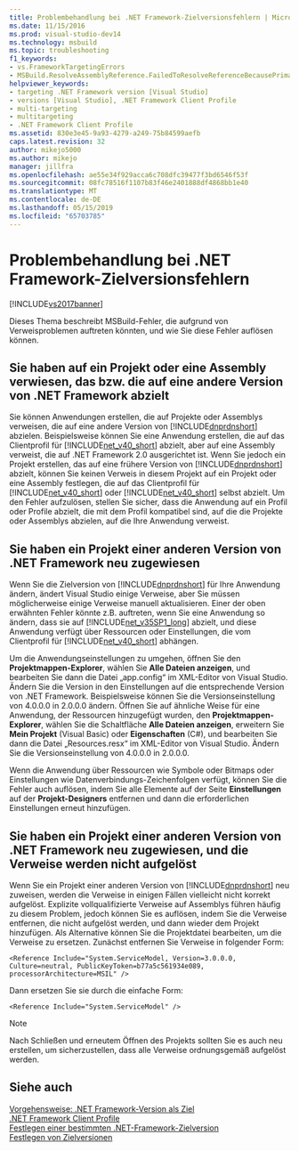 ```yaml
---
title: Problembehandlung bei .NET Framework-Zielversionsfehlern | Microsoft-Dokumentation
ms.date: 11/15/2016
ms.prod: visual-studio-dev14
ms.technology: msbuild
ms.topic: troubleshooting
f1_keywords:
- vs.FrameworkTargetingErrors
- MSBuild.ResolveAssemblyReference.FailedToResolveReferenceBecausePrimaryAssemblyInExclusionList
helpviewer_keywords:
- targeting .NET Framework version [Visual Studio]
- versions [Visual Studio], .NET Framework Client Profile
- multi-targeting
- multitargeting
- .NET Framework Client Profile
ms.assetid: 830e3e45-9a93-4279-a249-75b84599aefb
caps.latest.revision: 32
author: mikejo5000
ms.author: mikejo
manager: jillfra
ms.openlocfilehash: ae55e34f929acca6c708dfc39477f3bd6546f53f
ms.sourcegitcommit: 08fc78516f1107b83f46e2401888df4868bb1e40
ms.translationtype: MT
ms.contentlocale: de-DE
ms.lasthandoff: 05/15/2019
ms.locfileid: "65703785"
---
```

# <a name="troubleshooting-net-framework-targeting-errors"></a>Problembehandlung bei .NET Framework-Zielversionsfehlern
[!INCLUDE[vs2017banner](../includes/vs2017banner.md)]

Dieses Thema beschreibt MSBuild-Fehler, die aufgrund von Verweisproblemen auftreten könnten, und wie Sie diese Fehler auflösen können.  
  
## <a name="you-have-referenced-a-project-or-assembly-that-targets-a-different-version-of-the-net-framework"></a>Sie haben auf ein Projekt oder eine Assembly verwiesen, das bzw. die auf eine andere Version von .NET Framework abzielt  
 Sie können Anwendungen erstellen, die auf Projekte oder Assemblys verweisen, die auf eine andere Version von [!INCLUDE[dnprdnshort](../includes/dnprdnshort-md.md)] abzielen. Beispielsweise können Sie eine Anwendung erstellen, die auf das Clientprofil für [!INCLUDE[net_v40_short](../includes/net-v40-short-md.md)] abzielt, aber auf eine Assembly verweist, die auf .NET Framework 2.0 ausgerichtet ist. Wenn Sie jedoch ein Projekt erstellen, das auf eine frühere Version von [!INCLUDE[dnprdnshort](../includes/dnprdnshort-md.md)] abzielt, können Sie keinen Verweis in diesem Projekt auf ein Projekt oder eine Assembly festlegen, die auf das Clientprofil für [!INCLUDE[net_v40_short](../includes/net-v40-short-md.md)] oder [!INCLUDE[net_v40_short](../includes/net-v40-short-md.md)] selbst abzielt. Um den Fehler aufzulösen, stellen Sie sicher, dass die Anwendung auf ein Profil oder Profile abzielt, die mit dem Profil kompatibel sind, auf die die Projekte oder Assemblys abzielen, auf die Ihre Anwendung verweist.  
  
## <a name="you-have-re-targeted-a-project-to-a-different-version-of-the-net-framework"></a>Sie haben ein Projekt einer anderen Version von .NET Framework neu zugewiesen  
 Wenn Sie die Zielversion von [!INCLUDE[dnprdnshort](../includes/dnprdnshort-md.md)] für Ihre Anwendung ändern, ändert Visual Studio einige Verweise, aber Sie müssen möglicherweise einige Verweise manuell aktualisieren. Einer der oben erwähnten Fehler könnte z.B. auftreten, wenn Sie eine Anwendung so ändern, dass sie auf [!INCLUDE[net_v35SP1_long](../includes/net-v35sp1-long-md.md)] abzielt, und diese Anwendung verfügt über Ressourcen oder Einstellungen, die vom Clientprofil für [!INCLUDE[net_v40_short](../includes/net-v40-short-md.md)] abhängen.  
  
 Um die Anwendungseinstellungen zu umgehen, öffnen Sie den **Projektmappen-Explorer**, wählen Sie **Alle Dateien anzeigen**, und bearbeiten Sie dann die Datei „app.config“ im XML-Editor von Visual Studio. Ändern Sie die Version in den Einstellungen auf die entsprechende Version von .NET Framework. Beispielsweise können Sie die Versionseinstellung von 4.0.0.0 in 2.0.0.0 ändern. Öffnen Sie auf ähnliche Weise für eine Anwendung, der Ressourcen hinzugefügt wurden, den **Projektmappen-Explorer**, wählen Sie die Schaltfläche **Alle Dateien anzeigen**, erweitern Sie **Mein Projekt** (Visual Basic) oder **Eigenschaften** (C#), und bearbeiten Sie dann die Datei „Resources.resx“ im XML-Editor von Visual Studio. Ändern Sie die Versionseinstellung von 4.0.0.0 in 2.0.0.0.  
  
 Wenn die Anwendung über Ressourcen wie Symbole oder Bitmaps oder Einstellungen wie Datenverbindungs-Zeichenfolgen verfügt, können Sie die Fehler auch auflösen, indem Sie alle Elemente auf der Seite **Einstellungen** auf der **Projekt-Designers** entfernen und dann die erforderlichen Einstellungen erneut hinzufügen.  
  
## <a name="you-have-re-targeted-a-project-to-a-different-version-of-the-net-framework-and-references-do-not-resolve"></a>Sie haben ein Projekt einer anderen Version von .NET Framework neu zugewiesen, und die Verweise werden nicht aufgelöst  
 Wenn Sie ein Projekt einer anderen Version von [!INCLUDE[dnprdnshort](../includes/dnprdnshort-md.md)] neu zuweisen, werden die Verweise in einigen Fällen vielleicht nicht korrekt aufgelöst. Explizite vollqualifizierte Verweise auf Assemblys führen häufig zu diesem Problem, jedoch können Sie es auflösen, indem Sie die Verweise entfernen, die nicht aufgelöst werden, und dann wieder dem Projekt hinzufügen. Als Alternative können Sie die Projektdatei bearbeiten, um die Verweise zu ersetzen. Zunächst entfernen Sie Verweise in folgender Form:  
  
```  
<Reference Include="System.ServiceModel, Version=3.0.0.0, Culture=neutral, PublicKeyToken=b77a5c561934e089, processorArchitecture=MSIL" />  
```  
  
 Dann ersetzen Sie sie durch die einfache Form:  
  
```  
<Reference Include="System.ServiceModel" />  
```  
  
> [!NOTE]
> Nach Schließen und erneutem Öffnen des Projekts sollten Sie es auch neu erstellen, um sicherzustellen, dass alle Verweise ordnungsgemäß aufgelöst werden.  
  
## <a name="see-also"></a>Siehe auch  
 [Vorgehensweise: .NET Framework-Version als Ziel](../ide/how-to-target-a-version-of-the-dotnet-framework.md)   
 [.NET Framework Client Profile](https://msdn.microsoft.com/library/f0219919-1f02-4588-8704-327a62fd91f1)   
 [Festlegen einer bestimmten .NET-Framework-Zielversion](../ide/targeting-a-specific-dotnet-framework-version.md)   
 [Festlegen von Zielversionen](../msbuild/msbuild-multitargeting-overview.md)
